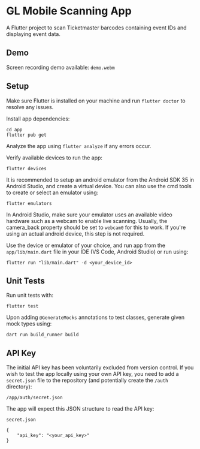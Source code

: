 # GL Mobile Scanning App

A Flutter project to scan Ticketmaster barcodes containing event IDs and displaying event data.

## Demo

Screen recording demo available: `demo.webm`

## Setup

Make sure Flutter is installed on your machine and run `flutter doctor` to resolve any issues.

Install app dependencies:
```shell
cd app
flutter pub get
```

Analyze the app using `flutter analyze` if any errors occur.

Verify available devices to run the app:
```shell
flutter devices
```

It is recommended to setup an android emulator from the Android SDK 35 in Android Studio, and create a virtual device. You can also use the cmd tools to create or select an emulator using:
```shell
flutter emulators
```
In Android Studio, make sure your emulator uses an available video hardware such as a webcam to enable live scanning. Usually, the camera_back property should be set to `webcam0` for this to work. If you're using an actual android device, this step is not required.

Use the device or emulator of your choice, and run app from the `app/lib/main.dart` file in your IDE (VS Code, Android Studio) or run using:
```shell
flutter run "lib/main.dart" -d <your_device_id>
```

## Unit Tests

Run unit tests with:
```shell
flutter test
```

Upon adding `@GenerateMocks` annotations to test classes, generate given mock types using:
```shell
dart run build_runner build
```

## API Key

The initial API key has been voluntarily excluded from version control.
If you wish to test the app locally using your own API key,
you need to add a `secret.json` file to the repository (and potentially create the `/auth` directory):
```
/app/auth/secret.json
```

The app will expect this JSON structure to read the API key:
```
secret.json

{
    "api_key": "<your_api_key>"
}
```
